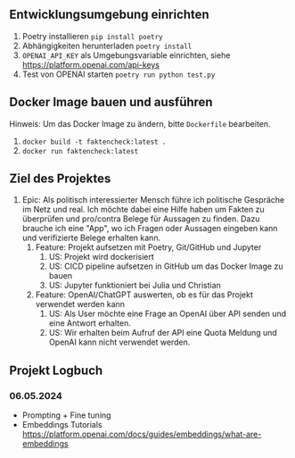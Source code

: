 ## Entwicklungsumgebung einrichten

1. Poetry installieren `pip install poetry`
2. Abhängigkeiten herunterladen `poetry install`
3. `OPENAI_API_KEY` als Umgebungsvariable einrichten, siehe https://platform.openai.com/api-keys
4. Test von OPENAI starten `poetry run python test.py`

## Docker Image bauen und ausführen
Hinweis: Um das Docker Image zu ändern, bitte `Dockerfile` bearbeiten.
1. `docker build -t faktencheck:latest .`
1. `docker run faktencheck:latest`

## Ziel des Projektes

1. Epic: Als politisch interessierter Mensch führe ich politische Gespräche im Netz und real. Ich möchte dabei eine Hilfe haben um Fakten zu überprüfen und pro/contra Belege für Aussagen zu finden. Dazu brauche ich eine "App", wo ich Fragen oder Aussagen eingeben kann und verifizierte Belege erhalten kann.
    1. Feature: Projekt aufsetzen mit Poetry, Git/GitHub und Jupyter
        1. US: Projekt wird dockerisiert
        1. US: CICD pipeline aufsetzen in GitHub um das Docker Image zu bauen
        1. US: Jupyter funktioniert bei Julia und Christian
    1. Feature: OpenAI/ChatGPT auswerten, ob es für das Projekt verwendet werden kann 
        1. US: Als User möchte eine Frage an OpenAI über API senden und eine Antwort erhalten.
        1. US: Wir erhalten beim Aufruf der API eine Quota Meldung und OpenAI kann nicht verwendet werden.

## Projekt Logbuch 

### 06.05.2024
- Prompting + Fine tuning
- Embeddings Tutorials https://platform.openai.com/docs/guides/embeddings/what-are-embeddings
